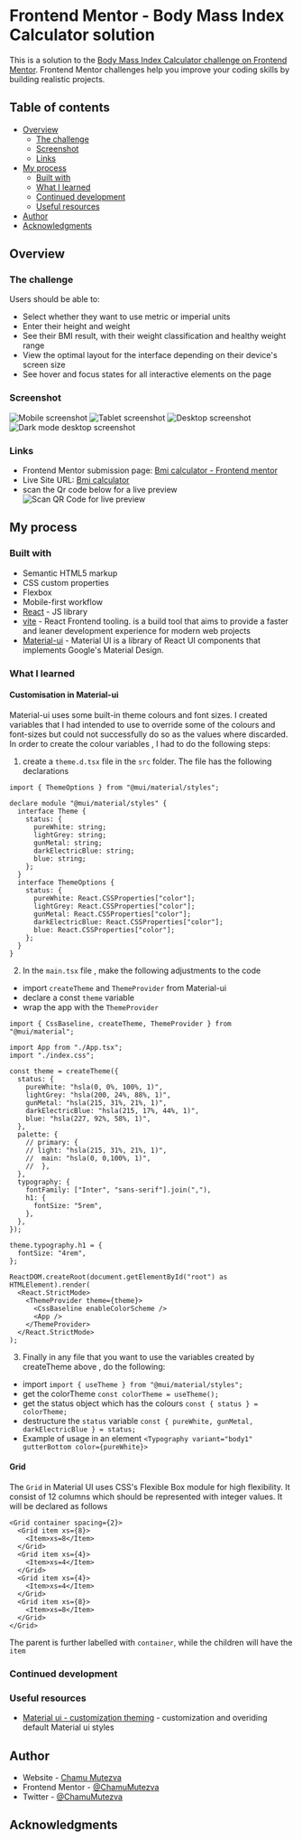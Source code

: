 # Frontend Mentor - Body Mass Index Calculator solution

This is a solution to the [Body Mass Index Calculator challenge on Frontend Mentor](https://www.frontendmentor.io/challenges/body-mass-index-calculator-brrBkfSz1T). Frontend Mentor challenges help you improve your coding skills by building realistic projects.

## Table of contents

- [Overview](#overview)
  - [The challenge](#the-challenge)
  - [Screenshot](#screenshot)
  - [Links](#links)
- [My process](#my-process)
  - [Built with](#built-with)
  - [What I learned](#what-i-learned)
  - [Continued development](#continued-development)
  - [Useful resources](#useful-resources)
- [Author](#author)
- [Acknowledgments](#acknowledgments)

## Overview

### The challenge

Users should be able to:

- Select whether they want to use metric or imperial units
- Enter their height and weight
- See their BMI result, with their weight classification and healthy weight range
- View the optimal layout for the interface depending on their device's screen size
- See hover and focus states for all interactive elements on the page

### Screenshot

![Mobile screenshot](src/assets/screenshots/Bmi-mobile.jpeg)
![Tablet screenshot](src/assets/screenshots/bmi-tablet.jpeg)
![Desktop screenshot](src/assets/screenshots/bmi-desktop.jpeg)
![Dark mode desktop screenshot](src/assets/screenshots/bmi-darkmode.jpeg)

### Links

- Frontend Mentor submission page: [Bmi calculator - Frontend mentor](https://www.frontendmentor.io/solutions/bmi-calculator-uStAanTBe2)
- Live Site URL: [Bmi calculator](https://bmi-calculator-ckm.netlify.app/)
- scan the Qr code below for a live preview
  ![Scan QR Code for live preview](src/assets/screenshots/qrcode_bmi-calculator-ckm.netlify.app.png)

## My process

### Built with

- Semantic HTML5 markup
- CSS custom properties
- Flexbox
- Mobile-first workflow
- [React](https://reactjs.org/) - JS library
- [vite](https://vitejs.dev/) - React Frontend tooling. is a build tool that aims to provide a faster and leaner development experience for modern web projects
- [Material-ui](https://mui.com/) - Material UI is a library of React UI components that implements Google's Material Design.

### What I learned

#### Customisation in Material-ui

Material-ui uses some built-in theme colours and font sizes. I created variables that I had intended to use to override some of the
colours and font-sizes but could not successfully do so as the values where discarded. In order to create the colour variables , I had to
do the following steps:

1. create a `theme.d.tsx` file in the `src` folder. The file has the following declarations

```tsx
import { ThemeOptions } from "@mui/material/styles";

declare module "@mui/material/styles" {
  interface Theme {
    status: {
      pureWhite: string;
      lightGrey: string;
      gunMetal: string;
      darkElectricBlue: string;
      blue: string;
    };
  }
  interface ThemeOptions {
    status: {
      pureWhite: React.CSSProperties["color"];
      lightGrey: React.CSSProperties["color"];
      gunMetal: React.CSSProperties["color"];
      darkElectricBlue: React.CSSProperties["color"];
      blue: React.CSSProperties["color"];
    };
  }
}
```

2. In the `main.tsx` file , make the following adjustments to the code

- import `createTheme` and `ThemeProvider` from Material-ui
- declare a const `theme` variable
- wrap the app with the `ThemeProvider`

```tsx
import { CssBaseline, createTheme, ThemeProvider } from "@mui/material";

import App from "./App.tsx";
import "./index.css";

const theme = createTheme({
  status: {
    pureWhite: "hsla(0, 0%, 100%, 1)",
    lightGrey: "hsla(200, 24%, 88%, 1)",
    gunMetal: "hsla(215, 31%, 21%, 1)",
    darkElectricBlue: "hsla(215, 17%, 44%, 1)",
    blue: "hsla(227, 92%, 58%, 1)",
  },
  palette: {
    // primary: {
    // light: "hsla(215, 31%, 21%, 1)",
    //  main: "hsla(0, 0,100%, 1)",
    //  },
  },
  typography: {
    fontFamily: ["Inter", "sans-serif"].join(","),
    h1: {
      fontSize: "5rem",
    },
  },
});

theme.typography.h1 = {
  fontSize: "4rem",
};

ReactDOM.createRoot(document.getElementById("root") as HTMLElement).render(
  <React.StrictMode>
    <ThemeProvider theme={theme}>
      <CssBaseline enableColorScheme />
      <App />
    </ThemeProvider>
  </React.StrictMode>
);
```

3. Finally in any file that you want to use the variables created by createTheme above , do the following:

- import `import { useTheme } from "@mui/material/styles";`
- get the colorTheme `const colorTheme = useTheme();`
- get the status object which has the colours `const { status } = colorTheme;`
- destructure the `status` variable `const { pureWhite, gunMetal, darkElectricBlue } = status;`
- Example of usage in an element `<Typography variant="body1" gutterBottom color={pureWhite}>`

#### Grid

The `Grid` in Material UI uses CSS's Flexible Box module for high flexibility. It consist of 12 columns which should be
represented with integer values. It will be declared as follows

```tsx
<Grid container spacing={2}>
  <Grid item xs={8}>
    <Item>xs=8</Item>
  </Grid>
  <Grid item xs={4}>
    <Item>xs=4</Item>
  </Grid>
  <Grid item xs={4}>
    <Item>xs=4</Item>
  </Grid>
  <Grid item xs={8}>
    <Item>xs=8</Item>
  </Grid>
</Grid>
```

The parent is further labelled with `container`, while the children will have the `item`

### Continued development

### Useful resources

- [Material ui - customization theming](https://mui.com/material-ui/customization/theming/) - customization and overiding default Material ui styles

## Author

- Website - [Chamu Mutezva](https://github.com/ChamuMutezva)
- Frontend Mentor - [@ChamuMutezva](https://www.frontendmentor.io/profile/ChamuMutezva)
- Twitter - [@ChamuMutezva](https://twitter.com/ChamuMutezva)

## Acknowledgments
